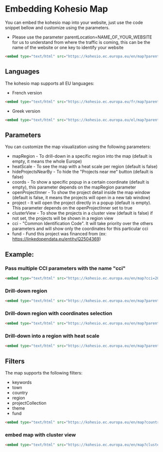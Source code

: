 # Embedding Kohesio Map

You can embed the kohesio map into your website, just use the code snippet bellow and customize using the parameters.

- Please use the parameter parentLocation=NAME_OF_YOUR_WEBSITE for us to understand from where the traffic is coming, this can be the name of the website or one key to identify your website

```html
<embed type="text/html" src="https://kohesio.ec.europa.eu/en/map?parentLocation=NAME_OF_YOUR_WEBSITE"  width="800" height="800">
```

## Languages

The kohesio map supports all EU languages:

- French version
```html
<embed type="text/html" src="https://kohesio.ec.europa.eu/fr/map?parentLocation=NAME_OF_YOUR_WEBSITE"  width="800" height="800">
```

- Greek version
```html
<embed type="text/html" src="https://kohesio.ec.europa.eu/el/map?parentLocation=NAME_OF_YOUR_WEBSITE"  width="800" height="800">
```

## Parameters

You can customize the map visualization using the following parameters:

- mapRegion - To drill-down in a specific region into the map (default is empty, it means the whole Europe)
- heatScale - To see the map with a heat scale per region (default is false)
- hideProjectsNearBy - To hide the "Projects near me" button (default is false)
- coords - To show a specific popup in a certain coordinate (default is empty), this parameter depends on the mapRegion parameter 
- openProjectInner - To show the project detail inside the map window (default is false, it means the projects will open in a new tab window)
- project - It will open the project directly in a popup (default is empty). This parameter depends on the openProjectInner set to true
- clusterView - To show the projects in a cluster view (default is false) if not set, the projects will be shown in a region view
- cci - "Common Identification Code". It will take priority over the others parameters and will show only the coordinates for this particular cci
- fund - Fund this project was financed from (ex: https://linkedopendata.eu/entity/Q2504369)

## Example:

### Pass multiple CCI parameters with the name "cci"
```html
<embed type="text/html" src="https://kohesio.ec.europa.eu/en/map?cci=2014PL16M2OP005,2014PL16M2OP008"  width="800" height="800">
```

### Drill-down region
```html
<embed type="text/html" src="https://kohesio.ec.europa.eu/en/map?parentLocation=NAME_OF_YOUR_WEBSITE&mapRegion=Q2556199&coords=-8.3211792431454,40.1552222"  width="800" height="800">
```

### Drill-down region with coordinates selection
```html
<embed type="text/html" src="https://kohesio.ec.europa.eu/en/map?parentLocation=NAME_OF_YOUR_WEBSITE&mapRegion=Q2556199&coords=-8.3211792431454,40.1552222"  width="800" height="800">
```

### Drill-down into a region with heat scale
```html
<embed type="text/html" src="https://kohesio.ec.europa.eu/en/map?parentLocation=NAME_OF_YOUR_WEBSITE&?heatScale=true&mapRegion=Q2556137"  width="800" height="800">
```
## Filters
The map supports the following filters:
- keywords
- town
- country
- region
- projectCollection
- theme
- fund

```html
<embed type="text/html" src="https://kohesio.ec.europa.eu/en/map?country=Belgium"  width="800" height="800">
```

### embed map with cluster view
```html
<embed type="text/html" src="https://kohesio.ec.europa.eu/en/map?clusterView=true"  width="800" height="800">
```
